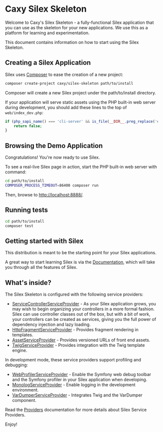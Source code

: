 Caxy Silex Skeleton
===================

Welcome to Caxy's Silex Skeleton - a fully-functional Silex application that
you can use as the skeleton for your new applications. We use this as a
platform for learning and experimentation.

This document contains information on how to start using the Silex Skeleton.

Creating a Silex Application
----------------------------

Silex uses [Composer][] to ease the creation of a new project:

```bash
composer create-project caxy/silex-skeleton path/to/install
```

Composer will create a new Silex project under the path/to/install directory.

If your application will serve static assets using the PHP built-in web server
during development, you should add these lines to the top of `web/index_dev.php`:

```php
if (php_sapi_name() === 'cli-server' && is_file(__DIR__.preg_replace('#(\?.*)$#', '', $_SERVER['REQUEST_URI']))) {
    return false;
}
```

Browsing the Demo Application
-----------------------------

Congratulations! You're now ready to use Silex.

To see a real-live Silex page in action, start the PHP built-in web server with
command:

```bash
cd path/to/install
COMPOSER_PROCESS_TIMEOUT=86400 composer run
```

Then, browse to <http://localhost:8888/>.

Running tests
-------------

```bash
cd path/to/install
composer test
```

Getting started with Silex
--------------------------

This distribution is meant to be the starting point for your Silex applications.

A great way to start learning Silex is via the [Documentation][], which will
take you through all the features of Silex.

What's inside?
--------------

The Silex Skeleton is configured with the following service providers:

* [ServiceControllerServiceProvider][] - As your Silex application grows, you
  may wish to begin organizing your controllers in a more formal fashion.
  Silex can use controller classes out of the box, but with a bit of work,
  your controllers can be created as services, giving you the full power of
  dependency injection and lazy loading.
* [HttpFragmentServiceProvider][] - Provides fragment rendering in templates.
* [AssetServiceProvider][] - Provides versioned URLs of front end assets.
* [TwigServiceProvider][] - Provides integration with the Twig template engine.

In development mode, these service providers support profiling and debugging:

* [WebProfilerServiceProvider][] - Enable the Symfony web debug toolbar and
  the Symfony profiler in your Silex application when developing.
* [MonologServiceProvider][] - Enable logging in the development environment.
* [VarDumperServiceProvider][] - Integrates Twig and the VarDumper component.

Read the [Providers][] documentation for more details about Silex Service
Providers.

Enjoy!

[Composer]: http://getcomposer.org/
[Documentation]: https://silex.readthedocs.org/en/latest/index.html
[ServiceControllerServiceProvider]: https://silex.readthedocs.org/en/latest/providers/service_controller.html
[HttpFragmentServiceProvider]: http://silex.readthedocs.org/en/stable/providers/http_fragment.html
[AssetServiceProvider]: https://silex.readthedocs.org/en/latest/providers/asset.html
[TwigServiceProvider]: https://silex.readthedocs.org/en/latest/providers/twig.html
[WebProfilerServiceProvider]: http://github.com/silexphp/Silex-WebProfiler
[MonologServiceProvider]: https://silex.readthedocs.org/en/latest/providers/monolog.html
[VarDumperServiceProvider]: https://silex.readthedocs.org/en/latest/providers/var-dumper.html
[Providers]: https://silex.readthedocs.org/en/latest/providers.html

